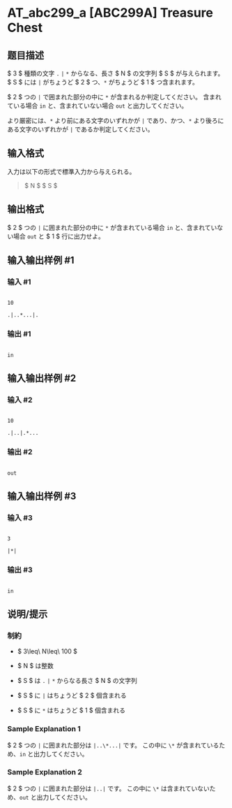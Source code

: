 # AT_abc299_a [ABC299A] Treasure Chest

## 题目描述

[problemUrl]: https://atcoder.jp/contests/abc299/tasks/abc299_a

$ 3 $ 種類の文字 `.` `|` `*` からなる、長さ $ N $ の文字列 $ S $ が与えられます。 $ S $ には `|` がちょうど $ 2 $ つ、`*` がちょうど $ 1 $ つ含まれます。

$ 2 $ つの `|` で囲まれた部分の中に `*` が含まれるか判定してください。 含まれている場合 `in` と、含まれていない場合 `out` と出力してください。

より厳密には、`*` より前にある文字のいずれかが `|` であり、かつ、`*` より後ろにある文字のいずれかが `|` であるか判定してください。

## 输入格式

入力は以下の形式で標準入力から与えられる。

> $ N $ $ S $

## 输出格式

$ 2 $ つの `|` に囲まれた部分の中に `*` が含まれている場合 `in` と、含まれていない場合 `out` と $ 1 $ 行に出力せよ。

## 输入输出样例 #1

### 输入 #1

```
10
.|..*...|.
```

### 输出 #1

```
in
```

## 输入输出样例 #2

### 输入 #2

```
10
.|..|.*...
```

### 输出 #2

```
out
```

## 输入输出样例 #3

### 输入 #3

```
3
|*|
```

### 输出 #3

```
in
```

## 说明/提示

### 制約

- $ 3\leq\ N\leq\ 100 $
- $ N $ は整数
- $ S $ は `.` `|` `*` からなる長さ $ N $ の文字列
- $ S $ に `|` はちょうど $ 2 $ 個含まれる
- $ S $ に `*` はちょうど $ 1 $ 個含まれる
 
### Sample Explanation 1

$ 2 $ つの `|` に囲まれた部分は `|..\*...|` です。 この中に `\*` が含まれているため、`in` と出力してください。

### Sample Explanation 2

$ 2 $ つの `|` に囲まれた部分は `|..|` です。 この中に `\*` は含まれていないため、`out` と出力してください。